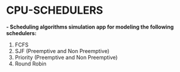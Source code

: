 # CPU-SCHEDULERS
**- Scheduling algorithms simulation app for modeling the following schedulers:**
1. FCFS
2. SJF (Preemptive and Non Preemptive)
3. Priority (Preemptive and Non Preemptive)
4. Round Robin
